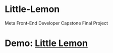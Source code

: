 # Little-Lemon
Meta Front-End Developer Capstone Final Project

# Demo: [Little Lemon](https://ivarshavets.github.io/Little-Lemon/)
